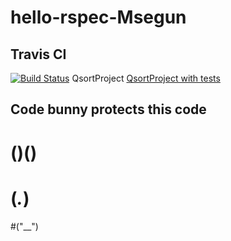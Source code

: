 # hello-rspec-Msegun

## Travis CI
[![Build Status](https://travis-ci.org/my-rspec/hello-rspec-Msegun.svg?branch=master)](https://travis-ci.org/my-rspec/hello-rspec-Msegun)
QsortProject
[QsortProject with tests](ProjectQsort/)

## Code bunny protects this code
#  ()()
# (*.*)
#("__")
